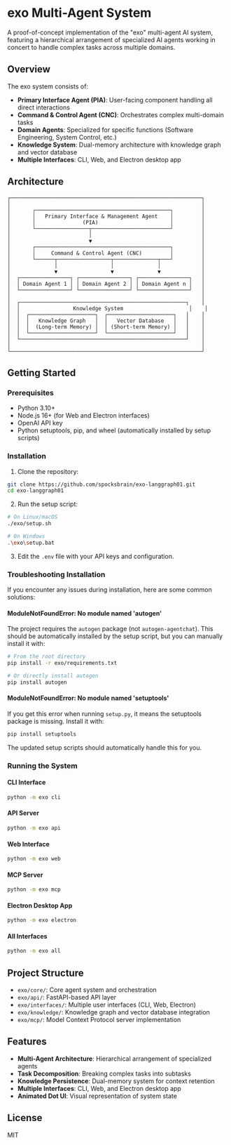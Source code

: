 # exo Multi-Agent System

A proof-of-concept implementation of the "exo" multi-agent AI system, featuring a hierarchical arrangement of specialized AI agents working in concert to handle complex tasks across multiple domains.

## Overview

The exo system consists of:

- **Primary Interface Agent (PIA)**: User-facing component handling all direct interactions
- **Command & Control Agent (CNC)**: Orchestrates complex multi-domain tasks
- **Domain Agents**: Specialized for specific functions (Software Engineering, System Control, etc.)
- **Knowledge System**: Dual-memory architecture with knowledge graph and vector database
- **Multiple Interfaces**: CLI, Web, and Electron desktop app

## Architecture

```
┌─────────────────────────────────────────────────────────────┐
│                                                             │
│       ┌───────────────────────────────────────────┐         │
│       │   Primary Interface & Management Agent    │         │
│       │               (PIA)                       │         │
│       └─────────────────┬─────────────────────────┘         │
│                         │                                   │
│                         ▼                                   │
│       ┌───────────────────────────────────────────┐         │
│       │     Command & Control Agent (CNC)         │         │
│       └──────┬─────────────────┬──────────────┬───┘         │
│              │                 │              │             │
│              ▼                 ▼              ▼             │
│  ┌────────────────┐ ┌────────────────┐ ┌────────────────┐   │
│  │ Domain Agent 1 │ │ Domain Agent 2 │ │ Domain Agent n │   │
│  └────────────────┘ └────────────────┘ └────────────────┘   │
│                                                             │
│  ┌─────────────────────────────────────────────────────┐    │
│  │                 Knowledge System                     │    │
│  │  ┌─────────────────────┐  ┌─────────────────────┐   │    │
│  │  │   Knowledge Graph   │  │   Vector Database   │   │    │
│  │  │  (Long-term Memory) │  │ (Short-term Memory) │   │    │
│  │  └─────────────────────┘  └─────────────────────┘   │    │
│  └─────────────────────────────────────────────────────┘    │
│                                                             │
└─────────────────────────────────────────────────────────────┘
```

## Getting Started

### Prerequisites

- Python 3.10+
- Node.js 16+ (for Web and Electron interfaces)
- OpenAI API key
- Python setuptools, pip, and wheel (automatically installed by setup scripts)

### Installation

1. Clone the repository:
```bash
git clone https://github.com/spocksbrain/exo-langgraph01.git
cd exo-langgraph01
```

2. Run the setup script:
```bash
# On Linux/macOS
./exo/setup.sh

# On Windows
.\exo\setup.bat
```

3. Edit the `.env` file with your API keys and configuration.

### Troubleshooting Installation

If you encounter any issues during installation, here are some common solutions:

#### ModuleNotFoundError: No module named 'autogen'
The project requires the `autogen` package (not `autogen-agentchat`). This should be automatically installed by the setup script, but you can manually install it with:
```bash
# From the root directory
pip install -r exo/requirements.txt

# Or directly install autogen
pip install autogen
```

#### ModuleNotFoundError: No module named 'setuptools'
If you get this error when running `setup.py`, it means the setuptools package is missing. Install it with:
```bash
pip install setuptools
```
The updated setup scripts should automatically handle this for you.

### Running the System

#### CLI Interface

```bash
python -m exo cli
```

#### API Server

```bash
python -m exo api
```

#### Web Interface

```bash
python -m exo web
```

#### MCP Server

```bash
python -m exo mcp
```

#### Electron Desktop App

```bash
python -m exo electron
```

#### All Interfaces

```bash
python -m exo all
```

## Project Structure

- `exo/core/`: Core agent system and orchestration
- `exo/api/`: FastAPI-based API layer
- `exo/interfaces/`: Multiple user interfaces (CLI, Web, Electron)
- `exo/knowledge/`: Knowledge graph and vector database integration
- `exo/mcp/`: Model Context Protocol server implementation

## Features

- **Multi-Agent Architecture**: Hierarchical arrangement of specialized agents
- **Task Decomposition**: Breaking complex tasks into subtasks
- **Knowledge Persistence**: Dual-memory system for context retention
- **Multiple Interfaces**: CLI, Web, and Electron desktop app
- **Animated Dot UI**: Visual representation of system state

## License

MIT
